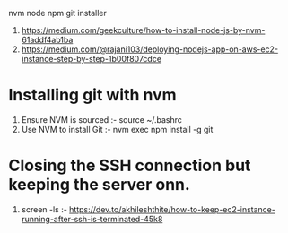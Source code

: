 nvm node npm git installer
1. https://medium.com/geekculture/how-to-install-node-js-by-nvm-61addf4ab1ba
2. https://medium.com/@rajani103/deploying-nodejs-app-on-aws-ec2-instance-step-by-step-1b00f807cdce

# Installing git with nvm
1. Ensure NVM is sourced :- source ~/.bashrc
2. Use NVM to install Git :- nvm exec npm install -g git
 

# Closing the SSH connection but keeping the server onn.
1. screen -ls :-  https://dev.to/akhileshthite/how-to-keep-ec2-instance-running-after-ssh-is-terminated-45k8
